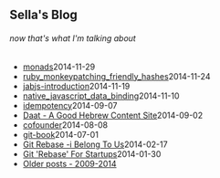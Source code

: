 ## Sella's Blog 
<!-- this file is auto-created. -->

###### now that's what I'm talking about
* [monads](monads.html)<span class='created_at'>2014-11-29</span>
* [ruby_monkeypatching_friendly_hashes](ruby_monkeypatching_friendly_hashes.html)<span class='created_at'>2014-11-24</span>
* [jabjs-introduction](jabjs-introduction.html)<span class='created_at'>2014-11-19</span>
* [native_javascript_data_binding](native_javascript_data_binding.html)<span class='created_at'>2014-11-10</span>
* [idempotency](idempotency.html)<span class='created_at'>2014-09-07</span>
* [Daat - A Good Hebrew Content Site](https://medium.com/@sellarafaeli/reading-4bb50bc5168b)<span class='created_at'>2014-09-02</span>
* [cofounder](cofounder.html)<span class='created_at'>2014-08-08</span>
* [git-book](git-book.html)<span class='created_at'>2014-07-01</span>
* [Git Rebase -i Belong To Us](https://medium.com/@sellarafaeli/git-rebase-i-belong-to-us-4d7010387683)<span class='created_at'>2014-02-17</span>
* [Git 'Rebase' For Startups](https://medium.com/@sellarafaeli/we-use-git-rebase-and-so-should-you-be89d1932a14)<span class='created_at'>2014-01-30</span>
* [Older posts - 2009-2014](http://sellarafaeli.wordpress.com)
